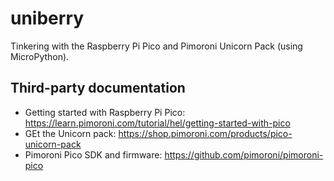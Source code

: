 # uniberry
Tinkering with the Raspberry Pi Pico and Pimoroni Unicorn Pack (using MicroPython).

## Third-party documentation
- Getting started with Raspberry Pi Pico: https://learn.pimoroni.com/tutorial/hel/getting-started-with-pico
- GEt the Unicorn pack: https://shop.pimoroni.com/products/pico-unicorn-pack
- Pimoroni Pico SDK and firmware: https://github.com/pimoroni/pimoroni-pico